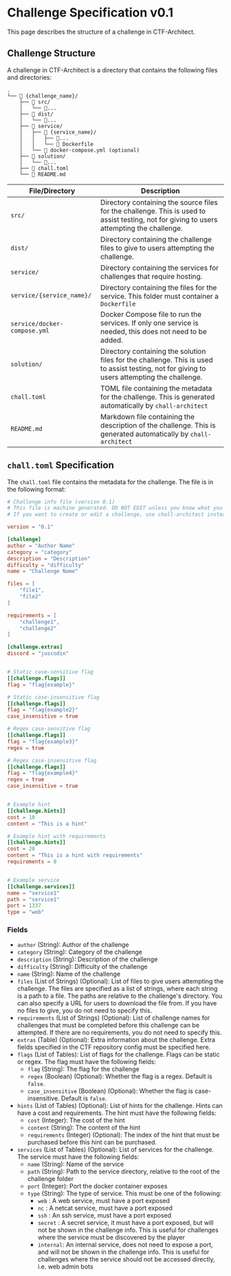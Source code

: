 # Challenge Specification v0.1
This page describes the structure of a challenge in CTF-Architect.

## Challenge Structure
A challenge in CTF-Architect is a directory that contains the following files and directories:

```
.
└── 📁 {challenge_name}/
    ├── 📁 src/
    │   └── 📄...
    ├── 📁 dist/
    │   └── 📄...
    ├── 📁 service/
    │   ├── 📁 {service_name}/
    │   │   ├── 📄...
    │   │   └── 🐋 Dockerfile
    │   └── 🐋 docker-compose.yml (optional)
    ├── 📁 solution/
    │   └── 📄...
    ├── 📄 chall.toml
    └── 📄 README.md
```

| File/Directory | Description |
| -------------- | ----------- |
| `src/` | Directory containing the source files for the challenge. This is used to assist testing, not for giving to users attempting the challenge. |
| `dist/` | Directory containing the challenge files to give to users attempting the challenge. |
| `service/` | Directory containing the services for challenges that require hosting. |
| `service/{service_name}/` | Directory containing the files for the service. This folder must container a `Dockerfile` |
| `service/docker-compose.yml` | Docker Compose file to run the services. If only one service is needed, this does not need to be added. |
| `solution/` | Directory containing the solution files for the challenge. This is used to assist testing, not for giving to users attempting the challenge. |
| `chall.toml` | TOML file containing the metadata for the challenge. This is generated automatically by `chall-architect` |
| `README.md` | Markdown file containing the description of the challenge. This is generated automatically by `chall-architect` |

## `chall.toml` Specification
The `chall.toml` file contains the metadata for the challenge. The file is in the following format:

```toml
# Challenge info file (version 0.1)
# This file is machine generated. DO NOT EDIT unless you know what you are doing.
# If you want to create or edit a challenge, use chall-architect instead.

version = "0.1"

[challenge]
author = "Author Name"
category = "category"
description = "Description"
difficulty = "difficulty"
name = "Challenge Name"

files = [
    "file1",
    "file2"
]

requirements = [
    "challenge1",
    "challenge2"
]

[challenge.extras]
discord = "juscodin"


# Static case-sensitive flag
[[challenge.flags]]
flag = "flag{example}"

# Static case-insensitive flag
[[challenge.flags]]
flag = "flag{example2}"
case_insensitive = true

# Regex case-sensitive flag
[[challenge.flags]]
flag = "flag{example3}"
regex = true

# Regex case-insensitive flag
[[challenge.flags]]
flag = "flag{example4}"
regex = true
case_insensitive = true


# Example hint
[[challenge.hints]]
cost = 10
content = "This is a hint"

# Example hint with requirements
[[challenge.hints]]
cost = 20
content = "This is a hint with requirements"
requirements = 0


# Example service
[[challenge.services]]
name = "service1"
path = "service1"
port = 1337
type = "web"
```

### Fields
- `author` (String): Author of the challenge
- `category` (String): Category of the challenge
- `description` (String): Description of the challenge
- `difficulty` (String): Difficulty of the challenge
- `name` (String): Name of the challenge
- `files` (List of Strings) (Optional): List of files to give users attempting the challenge. The files are specified as a list of strings, where each string is a path to a file. The paths are relative to the challenge's directory. You can also specify a URL for users to download the file from. If you have no files to give, you do not need to specify this.
- `requirements` (List of Strings) (Optional): List of challenge names for challenges that must be completed before this challenge can be attempted. If there are no requirements, you do not need to specify this.
- `extras` (Table) (Optional): Extra information about the challenge. Extra fields specified in the CTF repository config must be specified here.
- `flags` (List of Tables): List of flags for the challenge. Flags can be static or regex. The flag must have the following fields:
    - `flag` (String): The flag for the challenge
    - `regex` (Boolean) (Optional): Whether the flag is a regex. Default is `false`.
    - `case_insensitive` (Boolean) (Optional): Whether the flag is case-insensitive. Default is `false`.
- `hints` (List of Tables) (Optional): List of hints for the challenge. Hints can have a cost and requirements. The hint must have the following fields:
    - `cost` (Integer): The cost of the hint
    - `content` (String): The content of the hint
    - `requirements` (Integer) (Optional): The index of the hint that must be purchased before this hint can be purchased.
- `services` (List of Tables) (Optional): List of services for the challenge. The service must have the following fields:
    - `name` (String): Name of the service
    - `path` (String): Path to the service directory, relative to the root of the challenge folder
    - `port` (Integer): Port the docker container exposes
    - `type` (String): The type of service. This must be one of the following:
        - `web`     : A web service, must have a port exposed
        - `nc`      : A netcat service, must have a port exposed
        - `ssh`     : An ssh service, must have a port exposed
        - `secret`  : A secret service, it must have a port exposed, but will not be shown in the challenge info. This is useful for challenges where the service must be discovered by the player
        - `internal`: An internal service, does not need to expose a port, and will not be shown in the challenge info. This is useful for challenges where the service should not be accessed directly, i.e. web admin bots
